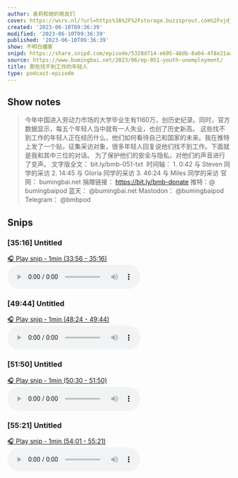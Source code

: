 ```yaml
---
author: 袁莉和她的朋友们
cover: https://wsrv.nl/?url=https%3A%2F%2Fstorage.buzzsprout.com%2Fvjdjwv6ksgb3vyo6dvabtlftmjhq%3F.jpg&w=200&h=200
created: '2023-06-10T09:36:39'
modified: '2023-06-10T09:36:39'
published: '2023-06-10T09:36:39'
show: 不明白播客
snipd: https://share.snipd.com/episode/5328d714-e605-48db-8a04-4f8e21aaef30
source: https://www.bumingbai.net/2023/06/ep-051-youth-unemployment/
title: 那些找不到工作的年轻人
type: podcast-episode
---
```



## Show notes
> 今年中国进入劳动力市场的大学毕业生有1160万，创历史纪录。同时，官方数据显示，每五个年轻人当中就有一人失业，也创了历史新高。 这些找不到工作的年轻人正在经历什么，他们如何看待自己和国家的未来。我在推特上发了一个贴，征集采访对象，很多年轻人回复说他们找不到工作。下面就是我和其中三位的对话。 为了保护他们的安全与隐私，对他们的声音进行了变声。  文字版全文： bit.ly/bmb-051-txt    时间轴： 1. 0:42 与 Steven 同学的采访 2. 14:45 与 Gloria 同学的采访 3. 46:24 与 Miles 同学的采访
> 官网： bumingbai.net  捐赠链接： https://bit.ly/bmb-donate  推特：@ bumingbaipod  蓝天： @bumingbai.net  Mastodon： @bumingbaipod  Telegram： @bmbpod

## Snips
### [35:16] Untitled
[🎧 Play snip - 1min️ (33:56 - 35:16)](https://share.snipd.com/snip/b02dbcb0-1fe5-42ef-b5a5-0c40aba4dc61)
<audio controls> <source src="https://www.buzzsprout.com/1982525/episodes/13015094-.mp3#t=33:56,35:16"> </audio>
### [49:44] Untitled
[🎧 Play snip - 1min️ (48:24 - 49:44)](https://share.snipd.com/snip/9b626bd6-74f6-4913-875c-618fb6af6dc4)
<audio controls> <source src="https://www.buzzsprout.com/1982525/episodes/13015094-.mp3#t=48:24,49:44"> </audio>
### [51:50] Untitled
[🎧 Play snip - 1min️ (50:30 - 51:50)](https://share.snipd.com/snip/f7657637-04b9-4e30-b7fe-e51905fd5ab8)
<audio controls> <source src="https://www.buzzsprout.com/1982525/episodes/13015094-.mp3#t=50:30,51:50"> </audio>
### [55:21] Untitled
[🎧 Play snip - 1min️ (54:01 - 55:21)](https://share.snipd.com/snip/02079126-f74d-4cae-8580-64475433b3e8)
<audio controls> <source src="https://www.buzzsprout.com/1982525/episodes/13015094-.mp3#t=54:01,55:21"> </audio>
